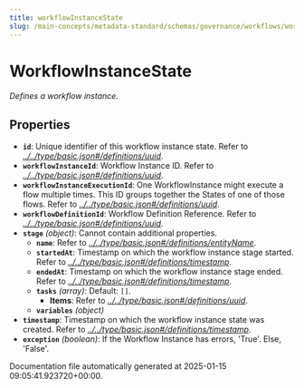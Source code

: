 ```yaml
---
title: workflowInstanceState
slug: /main-concepts/metadata-standard/schemas/governance/workflows/workflowinstancestate
---
```


# WorkflowInstanceState

*Defines a workflow instance.*

## Properties

- **`id`**: Unique identifier of this workflow instance state. Refer to *[../../type/basic.json#/definitions/uuid](#/../type/basic.json#/definitions/uuid)*.
- **`workflowInstanceId`**: Workflow Instance ID. Refer to *[../../type/basic.json#/definitions/uuid](#/../type/basic.json#/definitions/uuid)*.
- **`workflowInstanceExecutionId`**: One WorkflowInstance might execute a flow multiple times. This ID groups together the States of one of those flows. Refer to *[../../type/basic.json#/definitions/uuid](#/../type/basic.json#/definitions/uuid)*.
- **`workflowDefinitionId`**: Workflow Definition Reference. Refer to *[../../type/basic.json#/definitions/uuid](#/../type/basic.json#/definitions/uuid)*.
- **`stage`** *(object)*: Cannot contain additional properties.
  - **`name`**: Refer to *[../../type/basic.json#/definitions/entityName](#/../type/basic.json#/definitions/entityName)*.
  - **`startedAt`**: Timestamp on which the workflow instance stage started. Refer to *[../../type/basic.json#/definitions/timestamp](#/../type/basic.json#/definitions/timestamp)*.
  - **`endedAt`**: Timestamp on which the workflow instance stage ended. Refer to *[../../type/basic.json#/definitions/timestamp](#/../type/basic.json#/definitions/timestamp)*.
  - **`tasks`** *(array)*: Default: `[]`.
    - **Items**: Refer to *[../../type/basic.json#/definitions/uuid](#/../type/basic.json#/definitions/uuid)*.
  - **`variables`** *(object)*
- **`timestamp`**: Timestamp on which the workflow instance state was created. Refer to *[../../type/basic.json#/definitions/timestamp](#/../type/basic.json#/definitions/timestamp)*.
- **`exception`** *(boolean)*: If the Workflow Instance has errors, 'True'. Else, 'False'.


Documentation file automatically generated at 2025-01-15 09:05:41.923720+00:00.
